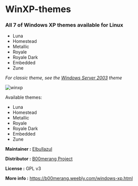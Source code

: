 # WinXP-themes

### All 7 of Windows XP themes available for Linux
- Luna
- Homestead
- Metallic
- Royale
- Royale Dark
- Embedded
- Zune

*For classic theme, see the [Windows Server 2003](https://github.com/B00merang-Project/Redmond-Server-Themes) theme*

![winxp](https://b00merang.weebly.com/uploads/1/6/8/1/16813022/screenshot-2016-11-28-18-52-39-orig_orig.png)

Available themes:
- Luna
- Homestead
- Metallic
- Royale
- Royale Dark
- Embedded
- Zune

**Maintainer :** [Elbullazul](https://github.com/Elbullazul)

**Distributor :** [B00merang Project](https://github.com/B00merang-Project)

**License :** GPL v3

**More info :** https://b00merang.weebly.com/windows-xp.html
